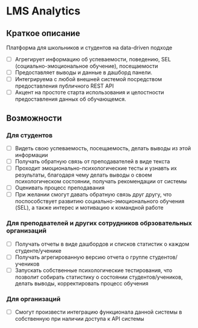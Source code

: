 # LMS Analytics
## Краткое описание
Платформа для школьников и студентов на data-driven
подходе
- [ ] Агрегирует информацию об успеваемости, поведению, SEL (социально-эмоциональное обучение), посещаемости
- [ ] Предоставляет выводы и данные в дашборд панели.
- [ ] Интегрируема с любой внешней системой посредством предоставления публичного REST API
- [ ] Акцент на простоте старта использования и целостности предоставления данных об обучающемся.

## Возможности
### Для студентов
- [ ]  Видеть свою успеваемость, посещаемость, делать выводы из этой информации
- [ ]  Получать обратную связь от преподавателей в виде текста
- [ ]  Проходит эмоционально-психологические тесты и узнавть их результаты, благодаря чему делать выводы о своем психологическом состоянии, получать рекомендации от системы
- [ ]  Оценивать процесс преподавания
- [ ]  При желании смогут давать обратную связь друг другу, что поспособствует развитию социально-эмоционального обучения (SEL), а также интерес и мотивацию к командной работе
### Для преподвателей и других сотрудников обрзовательных организаций
- [ ]  Получать отчеты в виде дашбордов и списков статистик о каждом студенте/ученике
- [ ]  Получать агрегированную версию отчета о группе студентов/учеников
- [ ]  Запускать собственные психологические тестирования, что позволит собирать статистику о состоянии студентов/учеников, делать выводы, корректировать процесс обучения
### Для организаций
- [ ]  Смогут произвести интеграцию функционала данной системы в собственную при наличии доступа к API системы
